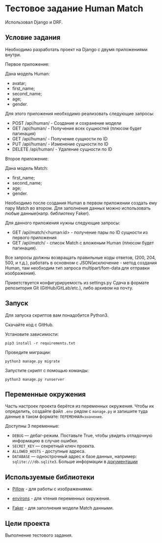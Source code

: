 # Тестовое задание Human Match

Использовал Django и DRF.


## Условие задания

Необходимо разработать проект на Django с двумя приложениями внутри.

Первое приложение:

Дана модель Human:
 - avatar;
 - first_name;
 - second_name;
 - age;
 - gender.

Для этого приложения необходимо реализовать следующие запросы:
 - POST /api/human/ - Создание и сохранение модели
 - GET /api/human/ - Получение всех сущностей (плюсом будет пагинация)
 - GET /api/human/<id> - Получение сущности по ID
 - PUT /api/human/<id> - Изменение сущности по ID
 - DELETE /api/human/<id> - Удаление сущности по ID

Второе приложение:

Дана модель Match:
 - first_name;
 - second_name;
 - age;
 - gender.

Необходимо после создания Human в первом приложении создать ему пару Match во втором.
Для заполнения данных можно использовать любые данные(напр. библиотеку Faker).

Для данного приложения нужны следующие запросы:
 - GET /api/match/\<human:id> - получение пары по ID сущности из первого приложения
 - GET /api/match/ - список Match с вложеным Human (плюсом будет пагинация).

Все запросы должны возвращать правильные коды ответов, (200, 204, 500, и т.д.),
работать в основном с JSON(исключение - метод создания Human, 
там необходим тип запроса multipart/fom-data для отправки изображения).

Приветствуется конфигурируемость из settings.py
Сдача в формате репозитория Git (GitHub/GitLab/etc.), либо архивом на почту.


## Запуск

Для запуска скриптов вам понадобится Python3.

Скачайте код с GitHub.

Установите зависимости:

`pip3 install -r requirements.txt`

Проведите миграции:

`python3 manage.py migrate`

Запустите скрипт с помощью команды:

`python3 manage.py runserver`


## Переменные окружения

Часть настроек проекта берётся из переменных окружения. Чтобы их определить, создайте файл `.env` рядом с `manage.py` и 
запишите туда данные в таком формате: `ПЕРЕМЕННАЯ=значение`.

Доступны 3 переменные:
- `DEBUG` — дебаг-режим. Поставьте True, чтобы увидеть отладочную информацию в случае ошибки.
- `SECRET_KEY` — секретный ключ проекта.
- `ALLOWED_HOSTS` - доступные адреса.
- `DATABASE` — однострочный адрес к базе данных, 
например: `sqlite:///db.sqlite3`. Больше информации в [документации](https://github.com/jacobian/dj-database-url)


## Используемые библиотеки


* [Pillow](https://pypi.org/project/Pillow/) - для работы с изображениями.

* [environs](https://pypi.org/project/environs/) - для чтения переменных окружения.

* [Faker](https://pypi.org/project/Faker/) - для заполнения модели Match данными.


## Цели проекта

Выполнение тестового задания.

